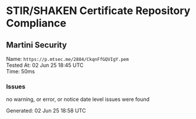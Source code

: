# STIR/SHAKEN Certificate Repository Compliance

## Martini Security

Name: `https://p.mtsec.me/2884/CkqnFfGQVIgY.pem`\
Tested At: 02 Jun 25 18:45 UTC\
Time: 50ms

### Issues

no warning, or error, or notice date level issues were found

Generated: 02 Jun 25 18:58 UTC